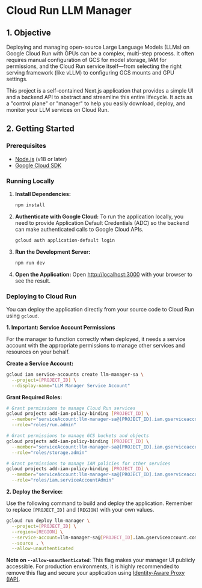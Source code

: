 # Cloud Run LLM Manager

## 1. Objective

Deploying and managing open-source Large Language Models (LLMs) on Google Cloud Run with GPUs can be a complex, multi-step process. It often requires manual configuration of GCS for model storage, IAM for permissions, and the Cloud Run service itself—from selecting the right serving framework (like vLLM) to configuring GCS mounts and GPU settings.

This project is a self-contained Next.js application that provides a simple UI and a backend API to abstract and streamline this entire lifecycle. It acts as a "control plane" or "manager" to help you easily download, deploy, and monitor your LLM services on Cloud Run.

## 2. Getting Started

### Prerequisites

- [Node.js](https://nodejs.org/) (v18 or later)
- [Google Cloud SDK](https://cloud.google.com/sdk/docs/install)

### Running Locally

1.  **Install Dependencies:**
    ```bash
    npm install
    ```

2.  **Authenticate with Google Cloud:**
    To run the application locally, you need to provide Application Default Credentials (ADC) so the backend can make authenticated calls to Google Cloud APIs.
    ```bash
    gcloud auth application-default login
    ```

3.  **Run the Development Server:**
    ```bash
    npm run dev
    ```

4.  **Open the Application:**
    Open [http://localhost:3000](http://localhost:3000) with your browser to see the result.

### Deploying to Cloud Run

You can deploy the application directly from your source code to Cloud Run using `gcloud`.

**1. Important: Service Account Permissions**

For the manager to function correctly when deployed, it needs a service account with the appropriate permissions to manage other services and resources on your behalf.

**Create a Service Account:**
```bash
gcloud iam service-accounts create llm-manager-sa \
  --project=[PROJECT_ID] \
  --display-name="LLM Manager Service Account"
```

**Grant Required Roles:**
```bash
# Grant permissions to manage Cloud Run services
gcloud projects add-iam-policy-binding [PROJECT_ID] \
  --member="serviceAccount:llm-manager-sa@[PROJECT_ID].iam.gserviceaccount.com" \
  --role="roles/run.admin"

# Grant permissions to manage GCS buckets and objects
gcloud projects add-iam-policy-binding [PROJECT_ID] \
  --member="serviceAccount:llm-manager-sa@[PROJECT_ID].iam.gserviceaccount.com" \
  --role="roles/storage.admin"

# Grant permissions to manage IAM policies for other services
gcloud projects add-iam-policy-binding [PROJECT_ID] \
  --member="serviceAccount:llm-manager-sa@[PROJECT_ID].iam.gserviceaccount.com" \
  --role="roles/iam.serviceAccountAdmin"
```

**2. Deploy the Service:**

Use the following command to build and deploy the application. Remember to replace `[PROJECT_ID]` and `[REGION]` with your own values.

```bash
gcloud run deploy llm-manager \
  --project=[PROJECT_ID] \
  --region=[REGION] \
  --service-account=llm-manager-sa@[PROJECT_ID].iam.gserviceaccount.com \
  --source . \
  --allow-unauthenticated
```

**Note on `--allow-unauthenticated`**: This flag makes your manager UI publicly accessible. For production environments, it is highly recommended to remove this flag and secure your application using [Identity-Aware Proxy (IAP)](https://cloud.google.com/iap).